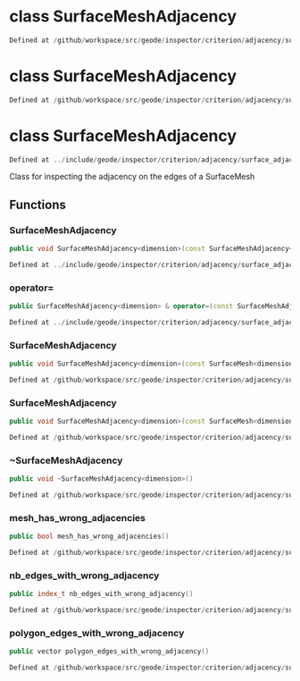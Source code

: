# class SurfaceMeshAdjacency

```cpp
Defined at /github/workspace/src/geode/inspector/criterion/adjacency/surface_adjacency.cpp#188
```

# class SurfaceMeshAdjacency

```cpp
Defined at /github/workspace/src/geode/inspector/criterion/adjacency/surface_adjacency.cpp#187
```

# class SurfaceMeshAdjacency

```cpp
Defined at ../include/geode/inspector/criterion/adjacency/surface_adjacency.h#42
```

 Class for inspecting the adjacency on the edges of a SurfaceMesh



## Functions

### SurfaceMeshAdjacency

```cpp
public void SurfaceMeshAdjacency<dimension>(const SurfaceMeshAdjacency<dimension> & )
```

```cpp
Defined at ../include/geode/inspector/criterion/adjacency/surface_adjacency.h#44
```

### operator=

```cpp
public SurfaceMeshAdjacency<dimension> & operator=(const SurfaceMeshAdjacency<dimension> & )
```

```cpp
Defined at ../include/geode/inspector/criterion/adjacency/surface_adjacency.h#44
```

### SurfaceMeshAdjacency

```cpp
public void SurfaceMeshAdjacency<dimension>(const SurfaceMesh<dimension> & mesh)
```

```cpp
Defined at /github/workspace/src/geode/inspector/criterion/adjacency/surface_adjacency.cpp#147
```

### SurfaceMeshAdjacency

```cpp
public void SurfaceMeshAdjacency<dimension>(const SurfaceMesh<dimension> & mesh, bool verbose)
```

```cpp
Defined at /github/workspace/src/geode/inspector/criterion/adjacency/surface_adjacency.cpp#154
```

### ~SurfaceMeshAdjacency

```cpp
public void ~SurfaceMeshAdjacency<dimension>()
```

```cpp
Defined at /github/workspace/src/geode/inspector/criterion/adjacency/surface_adjacency.cpp#161
```

### mesh_has_wrong_adjacencies

```cpp
public bool mesh_has_wrong_adjacencies()
```

```cpp
Defined at /github/workspace/src/geode/inspector/criterion/adjacency/surface_adjacency.cpp#166
```

### nb_edges_with_wrong_adjacency

```cpp
public index_t nb_edges_with_wrong_adjacency()
```

```cpp
Defined at /github/workspace/src/geode/inspector/criterion/adjacency/surface_adjacency.cpp#172
```

### polygon_edges_with_wrong_adjacency

```cpp
public vector polygon_edges_with_wrong_adjacency()
```

```cpp
Defined at /github/workspace/src/geode/inspector/criterion/adjacency/surface_adjacency.cpp#179
```



